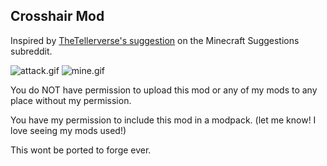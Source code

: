 ## Crosshair Mod

Inspired by [TheTellerverse's suggestion](https://new.reddit.com/r/minecraftsuggestions/comments/oi3w4g/crosshair_update/) on the Minecraft Suggestions subreddit.

![attack.gif](https://raw.githubusercontent.com/ZaOrlando/crosshairmod/main/attack.gif "attack.gif") 
![mine.gif](https://raw.githubusercontent.com/ZaOrlando/crosshairmod/main/mine.gif "mine.gif") 
 
<p>You do NOT have permission to upload this mod or any of my mods to any place without my permission.</p>
<p>You have my permission to include this mod in a modpack. (let me know! I love seeing my mods used!)</p>
<p>This wont be ported to forge ever.</p>
